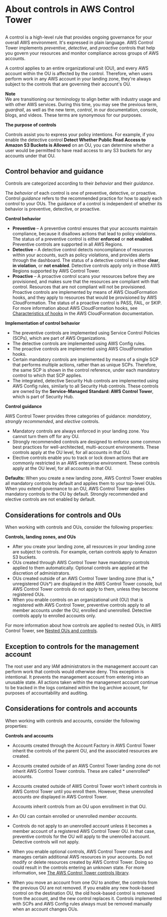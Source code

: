 # About controls in AWS Control Tower<a name="controls"></a>

## <a name="control-definition"></a>

A control is a high\-level rule that provides ongoing governance for your overall AWS environment\. It's expressed in plain language\. AWS Control Tower implements *preventive*, *detective*, and *proactive* controls that help you govern your resources and monitor compliance across groups of AWS accounts\.

A control applies to an entire organizational unit \(OU\), and every AWS account within the OU is affected by the control\. Therefore, when users perform work in any AWS account in your landing zone, they're always subject to the controls that are governing their account's OU\.

**Note**  
We are transitioning our terminology to align better with industry usage and with other AWS services\. During this time, you may see the previous term, *guardrail*, as well as the new term, *control*, in our documentation, console, blogs, and videos\. These terms are synonymous for our purposes\.

**The purpose of controls**

Controls assist you to express your policy intentions\. For example, if you enable the detective control **Detect Whether Public Read Access to Amazon S3 Buckets is Allowed** on an OU, you can determine whether a user would be permitted to have read access to any S3 buckets for any accounts under that OU\.

## Control behavior and guidance<a name="control-behavior"></a>

Controls are categorized according to their *behavior* and their *guidance*\.

The *behavior* of each control is one of preventive, detective, or proactive\. Control *guidance* refers to the recommended practice for how to apply each control to your OUs\. The guidance of a control is independent of whether its behavior is preventive, detective, or proactive\.



**Control behavior**
+ **Preventive** – A preventive control ensures that your accounts maintain compliance, because it disallows actions that lead to policy violations\. The status of a preventive control is either **enforced** or **not enabled**\. Preventive controls are supported in all AWS Regions\.
+ **Detective** – A detective control detects noncompliance of resources within your accounts, such as policy violations, and provides alerts through the dashboard\. The status of a detective control is either **clear**, **in violation**, or **not enabled**\. Detective controls apply only in those AWS Regions supported by AWS Control Tower\.
+  **Proactive** – A proactive control scans your resources before they are provisioned, and makes sure that the resources are compliant with that control\. Resources that are not compliant will not be provisioned\. Proactive controls are implemented by means of AWS CloudFormation hooks, and they apply to resources that would be provisioned by AWS CloudFormation\. The status of a proactive control is PASS, FAIL, or SKIP\. For more information about AWS CloudFormation hooks, see [Characteristics of hooks](https://docs.aws.amazon.com/cloudformation-cli/latest/userguide/hooks.html#hooks-characteristics) in the AWS CloudFormation documentation\.

**Implementation of control behavior**
+ The preventive controls are implemented using Service Control Policies \(SCPs\), which are part of AWS Organizations\.
+ The detective controls are implemented using AWS Config rules\.
+ The proactive controls are implemented using AWS CloudFormation hooks\.
+ Certain mandatory controls are implemented by means of a single SCP that performs multiple actions, rather than as unique SCPs\. Therefore, the same SCP is shown in the control reference, under each mandatory control to which that SCP applies\.
+ The integrated, detective Security Hub controls are implemented using AWS Config rules, similarly to all Security Hub controls\. These controls are owned by the **Service\-Managed Standard: AWS Control Tower**, which is part of Security Hub\.

**Control guidance**

AWS Control Tower provides three categories of guidance: *mandatory*, *strongly recommended*, and *elective* controls\.
+ Mandatory controls are always enforced in your landing zone\. You cannot turn them off for any OU\.
+ Strongly recommended controls are designed to enforce some common best practices for well\-architected, multi\-account environments\. These controls apply at the OU level, for all accounts in that OU\.
+ Elective controls enable you to track or lock down actions that are commonly restricted in an AWS enterprise environment\. These controls apply at the OU level, for all accounts in that OU\.

**Defaults:** When you create a new landing zone, AWS Control Tower enables all mandatory controls by default and applies them to your top\-level OUs\. When you extend governance to an OU, AWS Control Tower applies mandatory controls to the OU by default\. Strongly recommended and elective controls are not enabled by default\.

## Considerations for controls and OUs<a name="control-considerations"></a>

When working with controls and OUs, consider the following properties:

**Controls, landing zones, and OUs**
+ After you create your landing zone, all resources in your landing zone are subject to controls\. For example, certain controls apply to Amazon S3 buckets\.
+ OUs created through AWS Control Tower have mandatory controls applied to them automatically\. Optional controls are applied at the discretion of administrators\.
+ OUs created outside of an AWS Control Tower landing zone \(that is,* unregistered OUs*\) are displayed in the AWS Control Tower console, but AWS Control Tower controls do not apply to them, unless they become registered OUs\.
+ When you enable controls on an organizational unit \(OU\) that is registered with AWS Control Tower, preventive controls apply to all member accounts under the OU, enrolled and unenrolled\. Detective controls apply to enrolled accounts only\.

For more information about how controls are applied to nested OUs, in AWS Control Tower, see [Nested OUs and controls](nested-ous.md#nested-ous-and-controls)\.

## Exception to controls for the management account<a name="exception-to-controls"></a>

The root user and any IAM administrators in the management account can perform work that controls would otherwise deny\. This exception is intentional\. It prevents the management account from entering into an unusable state\. All actions taken within the management account continue to be tracked in the logs contained within the log archive account, for purposes of accountability and auditing\.

## Considerations for controls and accounts<a name="controls-and-accounts"></a>

When working with controls and accounts, consider the following properties:

**Controls and accounts**
+ Accounts created through the Account Factory in AWS Control Tower inherit the controls of the parent OU, and the associated resources are created\.
+ Accounts created outside of an AWS Control Tower landing zone do not inherit AWS Control Tower controls\. These are called * unenrolled* accounts\.
+ Accounts created outside of AWS Control Tower won't inherit controls in AWS Control Tower until you enroll them\. However, these unenrolled accounts *are* displayed in AWS Control Tower\.

  Accounts inherit controls from an OU upon enrollment in that OU\.
+ An OU can contain enrolled or unenrolled *member accounts*\.
+ Controls do not apply to an unenrolled account unless it becomes a member account of a registered AWS Control Tower OU\. In that case, preventive controls for the OU will apply to the unenrolled account\. Detective controls will not apply\.
+ When you enable optional controls, AWS Control Tower creates and manages certain additional AWS resources in your accounts\. Do not modify or delete resources created by AWS Control Tower\. Doing so could result in the controls entering an unknown state\. For more information, see [The AWS Control Tower controls library](controls-reference.md)\.
+ When you move an account from one OU to another, the controls from the previous OU are not removed\. If you enable any new hook\-based control on the destination OU, the old hook\-based control is removed from the account, and the new control replaces it\. Controls implemented with SCPs and AWS Config rules always must be removed manually when an account changes OUs\.